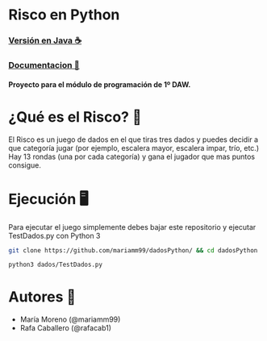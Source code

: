 # Risco en Python
### [Versión en Java ☕️](https://github.com/mariamm99/ProyectoDados)
### [Documentacion 📃](https://github.com/mariamm99/dadosPython/tree/master/docs)
#### Proyecto para el módulo de programación de 1º DAW.

# ¿Qué es el Risco? 🎲
El Risco es un juego de dados en el que tiras tres dados y puedes decidir a que categoría jugar (por ejemplo, escalera mayor, escalera impar, trío, etc.) Hay 13 rondas (una por cada categoría) y gana el jugador que mas puntos consigue.

# Ejecución 🖥️
Para ejecutar el juego simplemente debes bajar este repositorio y ejecutar TestDados.py con Python 3

```bash
git clone https://github.com/mariamm99/dadosPython/ && cd dadosPython

python3 dados/TestDados.py
```

# Autores 👥
+ María Moreno (@mariamm99)
+ Rafa Caballero (@rafacab1)